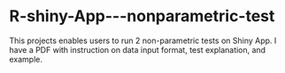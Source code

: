 # R-shiny-App---nonparametric-test

This projects enables users to run 2 non-parametric tests on Shiny App. 
I have a PDF with instruction on data input format, test explanation, and example.
